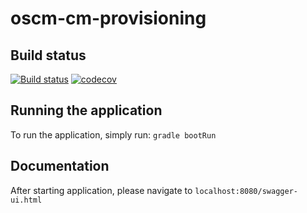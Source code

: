 # oscm-cm-provisioning

## Build status

[![Build status](https://travis-ci.org/servicecatalog/oscm-cm-provisioning.svg?branch=master)](https://travis-ci.org/servicecatalog/oscm-cm-provisioning)
[![codecov](https://codecov.io/gh/servicecatalog/oscm-cm-provisioning/branch/master/graph/badge.svg)](https://codecov.io/gh/servicecatalog/oscm-cm-provisioning)

## Running the application

To run the application, simply run: `gradle bootRun`

## Documentation

After starting application, please navigate to `localhost:8080/swagger-ui.html`